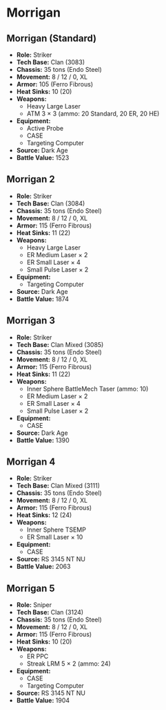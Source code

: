 # Morrigan
## Morrigan (Standard)
- **Role:** Striker
- **Tech Base:** Clan (3083)
- **Chassis:** 35 tons (Endo Steel)
- **Movement:** 8 / 12 / 0, XL
- **Armor:** 105 (Ferro Fibrous)
- **Heat Sinks:** 10 (20)
- **Weapons:**
  - Heavy Large Laser
  - ATM 3 × 3 (ammo: 20 Standard, 20 ER, 20 HE)
- **Equipment:**
  - Active Probe
  - CASE
  - Targeting Computer
- **Source:** Dark Age
- **Battle Value:** 1523

## Morrigan 2
- **Role:** Striker
- **Tech Base:** Clan (3084)
- **Chassis:** 35 tons (Endo Steel)
- **Movement:** 8 / 12 / 0, XL
- **Armor:** 115 (Ferro Fibrous)
- **Heat Sinks:** 11 (22)
- **Weapons:**
  - Heavy Large Laser
  - ER Medium Laser × 2
  - ER Small Laser × 4
  - Small Pulse Laser × 2
- **Equipment:**
  - Targeting Computer
- **Source:** Dark Age
- **Battle Value:** 1874

## Morrigan 3
- **Role:** Striker
- **Tech Base:** Clan Mixed (3085)
- **Chassis:** 35 tons (Endo Steel)
- **Movement:** 8 / 12 / 0, XL
- **Armor:** 115 (Ferro Fibrous)
- **Heat Sinks:** 11 (22)
- **Weapons:**
  - Inner Sphere BattleMech Taser (ammo: 10)
  - ER Medium Laser × 2
  - ER Small Laser × 4
  - Small Pulse Laser × 2
- **Equipment:**
  - CASE
- **Source:** Dark Age
- **Battle Value:** 1390

## Morrigan 4
- **Role:** Striker
- **Tech Base:** Clan Mixed (3111)
- **Chassis:** 35 tons (Endo Steel)
- **Movement:** 8 / 12 / 0, XL
- **Armor:** 115 (Ferro Fibrous)
- **Heat Sinks:** 12 (24)
- **Weapons:**
  - Inner Sphere TSEMP
  - ER Small Laser × 10
- **Equipment:**
  - CASE
- **Source:** RS 3145 NT NU
- **Battle Value:** 2063

## Morrigan 5
- **Role:** Sniper
- **Tech Base:** Clan (3124)
- **Chassis:** 35 tons (Endo Steel)
- **Movement:** 8 / 12 / 0, XL
- **Armor:** 115 (Ferro Fibrous)
- **Heat Sinks:** 10 (20)
- **Weapons:**
  - ER PPC
  - Streak LRM 5 × 2 (ammo: 24)
- **Equipment:**
  - CASE
  - Targeting Computer
- **Source:** RS 3145 NT NU
- **Battle Value:** 1904

